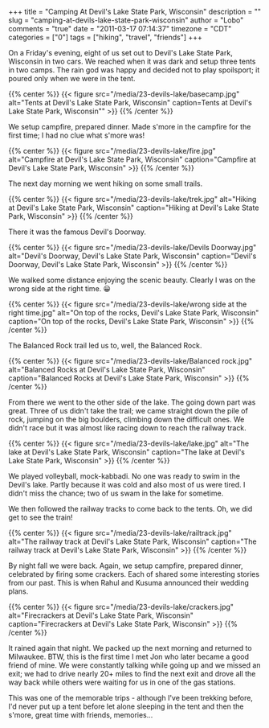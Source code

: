 +++
title = "Camping At Devil's Lake State Park, Wisconsin"
description = ""
slug = "camping-at-devils-lake-state-park-wisconsin"
author = "Lobo"
comments = "true"
date = "2011-03-17 07:14:37"
timezone = "CDT"
categories = ["0"]
tags = ["hiking", "travel", "friends"]
+++


On a Friday's evening, eight of us set out to Devil's Lake State Park, Wisconsin in two cars. We reached when it was dark and setup three tents in two camps. The rain god was happy and decided  not to play spoilsport; it poured only when we were in the tent.

{{% center %}}
{{< figure src="/media/23-devils-lake/basecamp.jpg" alt="Tents at Devil's Lake State Park, Wisconsin" caption=Tents at Devil's Lake State Park, Wisconsin"" >}}
{{% /center %}}

We setup campfire, prepared dinner. Made s'more in the campfire for the first time; I had no clue what s'more was!

{{% center %}}
{{< figure src="/media/23-devils-lake/fire.jpg" alt="Campfire at Devil's Lake State Park, Wisconsin" caption="Campfire at Devil's Lake State Park, Wisconsin" >}}
{{% /center %}}

The next day morning we went hiking on some small trails.

{{% center %}}
{{< figure src="/media/23-devils-lake/trek.jpg" alt="Hiking at Devil's Lake State Park, Wisconsin" caption="Hiking at Devil's Lake State Park, Wisconsin" >}}
{{% /center %}}

There it was the famous Devil's Doorway.

{{% center %}}
{{< figure src="/media/23-devils-lake/Devils Doorway.jpg" alt="Devil's Doorway, Devil's Lake State Park, Wisconsin" caption="Devil's Doorway, Devil's Lake State Park, Wisconsin" >}}
{{% /center %}}

We walked some distance enjoying the scenic beauty. Clearly I was on the wrong side at the right time. :grinning:

{{% center %}}
{{< figure src="/media/23-devils-lake/wrong side at the right time.jpg" alt="On top of the rocks, Devil's Lake State Park, Wisconsin" caption="On top of the rocks, Devil's Lake State Park, Wisconsin" >}}
{{% /center %}}

The Balanced Rock trail led us to, well, the Balanced Rock.

{{% center %}}
{{< figure src="/media/23-devils-lake/Balanced rock.jpg" alt="Balanced Rocks at Devil's Lake State Park, Wisconsin" caption="Balanced Rocks at Devil's Lake State Park, Wisconsin" >}}
{{% /center %}}

From there we went to the other side of the lake. The going down part was great. Three of us didn't take the trail; we came straight down the pile of rock, jumping on the big boulders, climbing down the difficult ones. We didn't race but it was almost like racing down to reach the railway track.

{{% center %}}
{{< figure src="/media/23-devils-lake/lake.jpg" alt="The lake at Devil's Lake State Park, Wisconsin" caption="The lake at Devil's Lake State Park, Wisconsin" >}}
{{% /center %}}

We played volleyball, mock-kabbadi. No one was ready to swim in the Devil's lake. Partly because it was cold and also most of us were tired. I didn't miss the chance; two of us swam in the lake for sometime.

We then followed the railway tracks to come back to the tents. Oh, we did get to see the train!

{{% center %}}
{{< figure src="/media/23-devils-lake/railtrack.jpg" alt="The railway track at Devil's Lake State Park, Wisconsin" caption="The railway track at Devil's Lake State Park, Wisconsin" >}}
{{% /center %}}

By night fall we were back. Again, we setup campfire, prepared dinner, celebrated by firing some crackers. Each of shared some interesting stories from our past. This is when Rahul and Kusuma announced their wedding plans.

{{% center %}}
{{< figure src="/media/23-devils-lake/crackers.jpg" alt="Firecrackers at Devil's Lake State Park, Wisconsin" caption="Firecrackers at Devil's Lake State Park, Wisconsin" >}}
{{% /center %}}

It rained again that night. We packed up the next morning and returned to Milwaukee.  BTW, this is the first time I met Jon who later became a good friend of mine. We were constantly talking while going up and we missed an exit; we had to drive nearly 20+ miles to find the next exit and drove all the way back while others were waiting for us in one of the gas stations.

This was one of the memorable trips - although I've been trekking before, I'd never put up a tent before let alone sleeping in the tent and then the s'more, great time with friends, memories...
